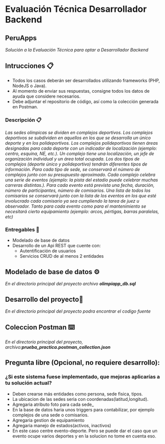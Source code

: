 # Evaluación Técnica Desarrollador Backend
## PeruApps

_Solución a la Evaluación Técnica para optar a Desarrollador Backend_

## Intrucciones 📋

* Todos los casos deberán ser desarrollados utilizando frameworks (PHP,
NodeJS o Java).
* Al momento de enviar sus respuestas, consigne todos los datos de ayuda que
considere necesarios.
* Debe adjuntar el repositorio de código, así como la colección generada en
Postman.


### Descripción 📋

_Las sedes olímpicas se dividen en complejos deportivos. Los complejos deportivos se
subdividen en aquellos en los que se desarrolla un único deporte y en los
polideportivos. Los complejos polideportivos tienen áreas designadas para cada
deporte con un indicador de localización (ejemplo: centro, esquina, NE, etc.). Un
complejo tiene una localización, un jefe de organización individual y un área total
ocupada. Los dos tipos de complejos (deporte único y polideportivo) tendrán diferentes
tipos de información. Para cada tipo de sede, se conservará el número de complejos
junto con su presupuesto aproximado. Cada complejo celebra una serie de eventos
(ejemplo: la pista del estadio puede celebrar muchas carreras distintas.). Para cada
evento está prevista una fecha, duración, número de participantes, número de
comisarios. Una lista de todos los comisarios se conservará junto con la lista de los
eventos en los que esté involucrado cada comisario ya sea cumpliendo la tarea de
juez u observador. Tanto para cada evento como para el mantenimiento se necesitará
cierto equipamiento (ejemplo: arcos, pértigas, barras paralelas, etc)_


### Entregables 🔧

* Modelado de base de datos
* Desarrollo de un Api REST que cuente con:
    * Autentificación de usuarios
    * Servicios CRUD de al menos 2 entidades

## Modelado de base de datos ⚙️

_En el directorio principal del proyecto archivo **olimpiapp_db.sql**_

## Desarrollo del proyecto🔩

_En el directorio principal del proyecto podra encontrar el codigo fuente_

## Coleccion Postman ⌨️

_En el directorio principal del proyecto, archivo:**prueba_practica.postman_collection.json**_

## Pregunta libre (Opcional, no requiere desarrollo):
### ¿Si este sistema fuese implementado, que mejoras aplicarías a tu solución actual? ###
* Deben crearse más entidades como persona, sede fisica, tipos.
* La ubicacion de las sedes seria con coordenadas(latitud,longitud).
* Agregaria atributo foto para cada sede_
* En la base de datos haria unos triggers para contabilizar, por ejemplo complejos de una sede o comisarios.
* Agregaria gestion de equipamiento
* Agregaria manejo de estados(activos, inactivos)
* En este caso centre evento-deporte. Pero se puede dar el caso que un evento ocupe varios deportes y en la solucion no tome en cuenta eso.


